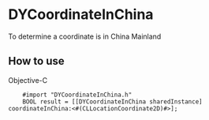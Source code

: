 # DYCoordinateInChina
To determine a coordinate is in China Mainland

How to use 
---
Objective-C
```obj-c
    #import "DYCoordinateInChina.h"
    BOOL result = [[DYCoordinateInChina sharedInstance] coordinateInChina:<#(CLLocationCoordinate2D)#>];
```

